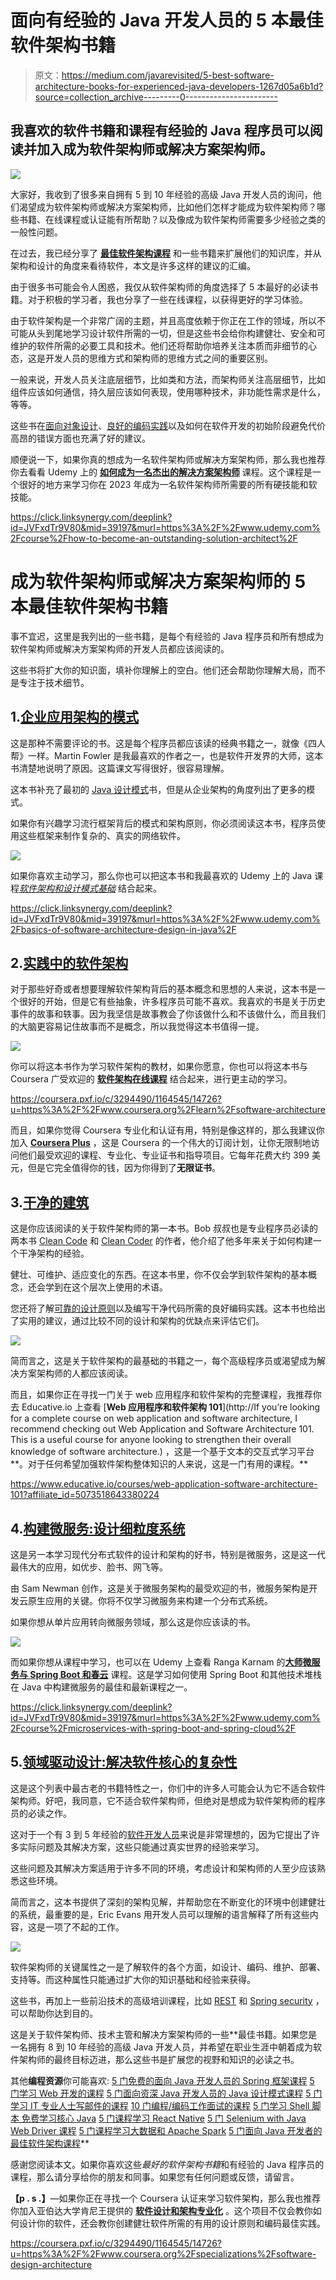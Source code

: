 # 面向有经验的 Java 开发人员的 5 本最佳软件架构书籍

> 原文：<https://medium.com/javarevisited/5-best-software-architecture-books-for-experienced-java-developers-1267d05a6b1d?source=collection_archive---------0----------------------->

## 我喜欢的软件书籍和课程有经验的 Java 程序员可以阅读并加入成为软件架构师或解决方案架构师。

![](img/ec845bb17a2889a362743830d39a92ee.png)

大家好，我收到了很多来自拥有 5 到 10 年经验的高级 Java 开发人员的询问，他们渴望成为软件架构师或解决方案架构师，比如他们怎样才能成为软件架构师？哪些书籍、在线课程或认证能有所帮助？以及像成为软件架构师需要多少经验之类的一般性问题。

在过去，我已经分享了 [**最佳软件架构课程**](/javarevisited/top-5-courses-to-learn-software-architecture-in-2020-best-of-lot-5d34ebc52e9) 和一些书籍来扩展他们的知识库，并从架构和设计的角度来看待软件，本文是许多这样的建议的汇编。

由于很多书可能会令人困惑，我仅从软件架构师的角度选择了 5 本最好的必读书籍。对于积极的学习者，我也分享了一些在线课程，以获得更好的学习体验。

由于软件架构是一个非常广阔的主题，并且高度依赖于你正在工作的领域，所以不可能从头到尾地学习设计软件所需的一切，但是这些书会给你构建健壮、安全和可维护的软件所需的必要工具和技术。他们还将帮助你培养关注本质而非细节的心态，这是开发人员的思维方式和架构师的思维方式之间的重要区别。

一般来说，开发人员关注底层细节，比如类和方法，而架构师关注高层细节，比如组件应该如何通信，持久层应该如何表现，使用哪种技术，非功能性需求是什么，等等。

这些书在[面向对象设计](https://dev.to/javinpaul/top-10-object-oriented-design-principles-for-writing-clean-code-4pe1)、[良好的编码实践](http://javarevisited.blogspot.sg/2014/10/10-java-best-practices-to-name-variables-methods-classes-packages.html#axzz4vpA7tbXo)以及如何在软件开发的初始阶段避免代价高昂的错误方面也充满了好的建议。

顺便说一下，如果你真的想成为一名软件架构师或解决方案架构师，那么我也推荐你去看看 Udemy 上的 [**如何成为一名杰出的解决方案架构师**](https://click.linksynergy.com/deeplink?id=JVFxdTr9V80&mid=39197&murl=https%3A%2F%2Fwww.udemy.com%2Fcourse%2Fhow-to-become-an-outstanding-solution-architect%2F) 课程。这个课程是一个很好的地方来学习你在 2023 年成为一名软件架构师所需要的所有硬技能和软技能。

<https://click.linksynergy.com/deeplink?id=JVFxdTr9V80&mid=39197&murl=https%3A%2F%2Fwww.udemy.com%2Fcourse%2Fhow-to-become-an-outstanding-solution-architect%2F>  

# 成为软件架构师或解决方案架构师的 5 本最佳软件架构书籍

事不宜迟，这里是我列出的一些书籍，是每个有经验的 Java 程序员和所有想成为软件架构师或解决方案架构师的开发人员都应该阅读的。

这些书将扩大你的知识面，填补你理解上的空白。他们还会帮助你理解大局，而不是专注于技术细节。

## 1.[企业应用架构的模式](https://www.amazon.com/Patterns-Enterprise-Application-Architecture-Martin/dp/0321127420/?tag=javamysqlanta-20)

这是那种不需要评论的书。这是每个程序员都应该读的经典书籍之一，就像《四人帮》一样。Martin Fowler 是我最喜欢的作者之一，也是软件开发界的大师，这本书清楚地说明了原因。这篇课文写得很好，很容易理解。

这本书补充了最初的 [Java 设计模式](http://javarevisited.blogspot.sg/2013/06/5-must-read-books-to-learn-object.html)书，但是从企业架构的角度列出了更多的模式。

如果你有兴趣学习流行框架背后的模式和架构原则，你必须阅读这本书，程序员使用这些框架来制作复杂的、真实的网络软件。

[![](img/4d4de68f167c774c8b3ef04101830684.png)](https://www.amazon.com/Patterns-Enterprise-Application-Architecture-Martin/dp/0321127420/?tag=javamysqlanta-20)

如果你喜欢主动学习，那么你也可以把这本书和我最喜欢的 Udemy 上的 Java 课程[*软件架构和设计模式基础*](https://click.linksynergy.com/deeplink?id=JVFxdTr9V80&mid=39197&murl=https%3A%2F%2Fwww.udemy.com%2Fbasics-of-software-architecture-design-in-java%2F) 结合起来。

<https://click.linksynergy.com/deeplink?id=JVFxdTr9V80&mid=39197&murl=https%3A%2F%2Fwww.udemy.com%2Fbasics-of-software-architecture-design-in-java%2F>  

## 2.[实践中的软件架构](https://www.amazon.com/Software-Architecture-Practice-3rd-Engineering/dp/0321815734?tag=javamysqlanta-20)

对于那些好奇或者想要理解软件架构背后的基本概念和思想的人来说，这本书是一个很好的开始，但是它有些抽象，许多程序员可能不喜欢。我喜欢的书是关于历史事件的故事和轶事。因为我坚信是故事教会了你该做什么和不该做什么，而且我们的大脑更容易记住故事而不是概念，所以我觉得这本书值得一提。

[![](img/b90e7bb7f8d07600abb2f87d02c38826.png)](https://click.linksynergy.com/deeplink?id=JVFxdTr9V80&mid=40328&murl=https%3A%2F%2Fwww.coursera.org%2Flearn%2Fsoftware-architecture)

你可以将这本书作为学习软件架构的教材，如果你愿意，你也可以将这本书与 Coursera 广受欢迎的 [**软件架构在线课程**](https://coursera.pxf.io/c/3294490/1164545/14726?u=https%3A%2F%2Fwww.coursera.org%2Flearn%2Fsoftware-architecture) 结合起来，进行更主动的学习。

<https://coursera.pxf.io/c/3294490/1164545/14726?u=https%3A%2F%2Fwww.coursera.org%2Flearn%2Fsoftware-architecture>  

而且，如果你觉得 Coursera 专业化和认证有用，特别是像这样的，那么我建议你加入 [**Coursera Plus**](https://coursera.pxf.io/c/3294490/1164545/14726?u=https%3A%2F%2Fwww.coursera.org%2Fcourseraplus) ，这是 Coursera 的一个伟大的订阅计划，让你无限制地访问他们最受欢迎的课程、专业化、专业证书和指导项目。它每年花费大约 399 美元，但是它完全值得你的钱，因为你得到了**无限证书**。

## 3.[干净的建筑](https://www.amazon.com/Clean-Architecture-Craftsmans-Software-Structure/dp/0134494164?tag=javamysqlanta-20)

这是你应该阅读的关于软件架构师的第一本书。Bob 叔叔也是专业程序员必读的两本书 [Clean Code](http://javarevisited.blogspot.sg/2017/10/clean-code-by-uncle-bob-book-review.html) 和 [Clean Coder](http://www.java67.com/2015/03/10-books-every-programmer-and-software-engineer-read.html) 的作者，他介绍了他多年来关于如何构建一个干净架构的经验。

健壮、可维护、适应变化的东西。在这本书里，你不仅会学到软件架构的基本概念，还会学到在这个层次上使用的术语。

您还将了解[可靠的设计原则](http://pluralsight.pxf.io/c/1193463/424552/7490?u=https%3A%2F%2Fwww.pluralsight.com%2Fcourses%2Fprinciples-oo-design)以及编写干净代码所需的良好编码实践。这本书也给出了实用的建议，通过比较不同的设计和架构的优缺点来评估它们。

[![](img/6995f75db61c1a1c32c5b0b30773201a.png)](https://www.amazon.com/Clean-Architecture-Craftsmans-Software-Structure/dp/0134494164?tag=javamysqlanta-20)

简而言之，这是关于软件架构的最基础的书籍之一，每个高级程序员或渴望成为解决方案架构师的人都应该阅读。

而且，如果你正在寻找一门关于 web 应用程序和软件架构的完整课程，我推荐你去 Educative.io 上查看 [**Web 应用程序和软件架构 101**](http://If you’re looking for a complete course on web application and software architecture, I recommend checking out Web Application and Software Architecture 101\. This is a useful course for anyone looking to strengthen their overall knowledge of software architecture.) ，这是一个基于文本的交互式学习平台**。对于任何希望加强软件架构整体知识的人来说，这是一门有用的课程。**

<https://www.educative.io/courses/web-application-software-architecture-101?affiliate_id=5073518643380224>  

## 4.[构建微服务:设计细粒度系统](https://www.amazon.com/Building-Microservices-Designing-Fine-Grained-Systems/dp/1491950358/?tag=javamysqlanta-20)

这是另一本学习现代分布式软件的设计和架构的好书，特别是微服务，这是这一代最伟大的应用，如优步、脸书、网飞等。

由 Sam Newman 创作，这是关于微服务架构的最受欢迎的书，微服务架构是开发云原生应用的关键。你将不仅学习微服务来构建一个分布式系统。

如果你想从单片应用转向微服务领域，那么这是你应该读的书。

[![](img/95dfa0ec5e3adc22a8291c316e772779.png)](https://click.linksynergy.com/deeplink?id=JVFxdTr9V80&mid=39197&murl=https%3A%2F%2Fwww.udemy.com%2Fcourse%2Fmicroservices-with-spring-boot-and-spring-cloud%2F)

而如果你想从课程中学习，也可以在 Udemy 上查看 Ranga Karnam 的[**大师微服务与 Spring Boot 和春云**](https://click.linksynergy.com/deeplink?id=JVFxdTr9V80&mid=39197&murl=https%3A%2F%2Fwww.udemy.com%2Fcourse%2Fmicroservices-with-spring-boot-and-spring-cloud%2F) 课程。这是学习如何使用 Spring Boot 和其他技术堆栈在 Java 中构建微服务的最佳和最新课程之一。

<https://click.linksynergy.com/deeplink?id=JVFxdTr9V80&mid=39197&murl=https%3A%2F%2Fwww.udemy.com%2Fcourse%2Fmicroservices-with-spring-boot-and-spring-cloud%2F>  

## 5.[领域驱动设计:解决软件核心的复杂性](https://www.amazon.com/Domain-Driven-Design-Tackling-Complexity-Software/dp/0321125215/?tag=javamysqlanta-20)

这是这个列表中最古老的书籍特性之一，你们中的许多人可能会认为它不适合软件架构师。好吧，我同意，它不适合软件架构师，但绝对是想成为软件架构师的程序员的必读之作。

这对于一个有 3 到 5 年经验的[软件开发人员](https://dev.to/javinpaul/11-essential-skills-software-developers-should-learn-in-2020-1bio)来说是非常理想的，因为它提出了许多实际问题及其解决方案，这些只能通过真实世界的经验来学习。

这些问题及其解决方案适用于许多不同的环境，考虑设计和架构师的人至少应该熟悉这些环境。

简而言之，这本书提供了深刻的架构见解，并帮助您在不断变化的环境中创建健壮的系统，最重要的是，Eric Evans 用开发人员可以理解的语言解释了所有这些内容，这是一项了不起的工作。

[![](img/b598781214dc7c2187ead22a0ccf2b20.png)](https://www.amazon.com/Domain-Driven-Design-Tackling-Complexity-Software/dp/0321125215/?tag=javamysqlanta-20)

软件架构师的关键属性之一是了解软件的各个方面，如设计、编码、维护、部署、支持等。而这种属性只能通过扩大你的知识基础和经验来获得。

这些书，再加上一些前沿技术的高级培训课程，比如 [REST](http://courses.baeldung.com/p/rest-with-spring-the-master-class?affcode=22136_bkwjs9xa) 和 [Spring security](https://courses.baeldung.com/p/learn-spring-security-the-master-class?utm_source=javarevisited&utm_medium=web&utm_campaign=lss&affcode=22136_bkwjs9xa) ，可以帮助你达到目的。

这是关于软件架构师、技术主管和解决方案架构师的一些**最佳书籍。如果您是一名拥有 8 到 10 年经验的高级 Java 开发人员，并希望在职业生涯中朝着成为软件架构师的最终目标迈进，那么这些书是扩展您的视野和知识的必读之书。

其他**编程资源**你可能喜欢:
[5 门免费的面向 Java 开发人员的 Spring 框架课程](http://www.java67.com/2017/11/top-5-free-core-spring-mvc-courses-learn-online.html)
[5 门学习 Web 开发的课程](http://javarevisited.blogspot.sg/2018/02/top-5-online-courses-to-learn-web-development.html)
[5 门面向资深 Java 开发人员的 Java 设计模式课程](http://javarevisited.blogspot.sg/2018/02/top-5-java-design-pattern-courses-for-developers.html)
[5 门学习 IT 专业人士写邮件的课程](http://javarevisited.blogspot.sg/2018/02/top-5-professional-email-writing-courses-for-programmers.html)
[10 门编程/编码工作面试的课程](http://javarevisited.blogspot.sg/2018/02/10-courses-to-prepare-for-programming-job-interviews.html)
[5 门学习 Shell 脚本 免费学习核心 Java](http://javarevisited.blogspot.sg/2018/02/5-courses-to-learn-shell-scripting-in-linux.html)
[5 门课程学习 React Native](http://javarevisited.blogspot.sg/2018/02/5-react-native-courses-to-learn-mobile-development-using-JavaScript.html)
[5 门 Selenium with Java Web Driver 课程](http://javarevisited.blogspot.sg/2018/02/top-5-selenium-webdriver-with-java-courses-for-testers.html)
[5 门课程学习大数据和 Apache Spark](http://javarevisited.blogspot.com/2017/12/top-5-courses-to-learn-big-data-and.html)
[5 门面向 Java 开发者的最佳软件架构课程](https://javarevisited.blogspot.com/2019/03/5-courses-programmers-can-join-to-learn.html)**

感谢您阅读本文。如果你喜欢这些*最好的软件架构书籍*和有经验的 Java 程序员的课程，那么请分享给你的朋友和同事。如果您有任何问题或反馈，请留言。

**【p . s .】**—如果你正在寻找一个 Coursera 认证来学习软件架构，那么我也推荐你加入亚伯达大学肯尼王提供的 [**软件设计和架构专业化**](https://coursera.pxf.io/c/3294490/1164545/14726?u=https%3A%2F%2Fwww.coursera.org%2Fspecializations%2Fsoftware-design-architecture) 。这个项目不仅会教你如何设计你的软件，还会教你创建健壮软件所需的有用的设计原则和编码最佳实践。

<https://coursera.pxf.io/c/3294490/1164545/14726?u=https%3A%2F%2Fwww.coursera.org%2Fspecializations%2Fsoftware-design-architecture> 
